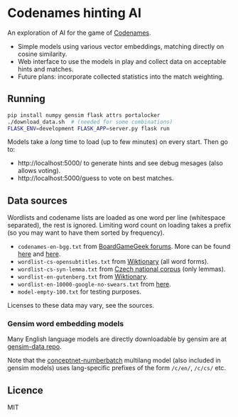 # Codenames hinting AI

An exploration of AI for the game of [Codenames](https://boardgamegeek.com/boardgame/178900/codenames).

* Simple models using various vector embeddings, matching directly on cosine similarity.
* Web interface to use the models in play and collect data on acceptable hints and matches.
* Future plans: incorporate collected statistics into the match weighting.

## Running

```sh
pip install numpy gensim flask attrs portalocker
./download_data.sh  # (needed for some combinations)
FLASK_ENV=development FLASK_APP=server.py flask run
```

Models take a *long* time to load (up to few minutes) on every start. Then go to:

* http://localhost:5000/ to generate hints and see debug mesages (also allows voting).
* http://localhost:5000/guess to vote on best matches.

## Data sources

Wordlists and codename lists are loaded as one word per line (whitespace separated), the rest is ignored. Limiting word count on loading takes a prefix (so you may want to have them sorted by frequency).

* `codenames-en-bgg.txt` from [BoardGameGeek forums](https://boardgamegeek.com/thread/1383878/word-list-future-moderators-codenames-games). More can be found [here](https://boardgamegeek.com/thread/1413932/word-list) and [here](https://boardgamegeek.com/filepage/136292/codenames-word-list).
* `wordlist-cs-opensubtitles.txt` from [Wiktionary](https://en.wiktionary.org/wiki/Wiktionary:Frequency_lists/Czech_wordlist) (all word forms).
* `wordlist-cs-syn-lemma.txt` from [Czech national corpus](https://wiki.korpus.cz/doku.php/seznamy:srovnavaci_seznamy#download) (only lemmas).
* `wordlist-en-gutenberg.txt` from [Wiktionary](https://en.wiktionary.org/wiki/Wiktionary:Frequency_lists/PG/2006/04/1-10000).
* `wordlist-en-10000-google-no-swears.txt` from [here](https://github.com/first20hours/google-10000-english).
* `model-empty-100.txt` for testing purposes.

Licenses to these data may vary, see the sources.

### Gensim word embedding models

Many English language models are directly downloadable by gensim are at [gensim-data repo](https://github.com/RaRe-Technologies/gensim-data#models).

Note that the [conceptnet-numberbatch](https://github.com/commonsense/conceptnet-numberbatch) multilang model (also included in gensim models) uses lang-specific prefixes of the form `/c/en/`, `/c/cs/` etc.

## Licence

MIT
